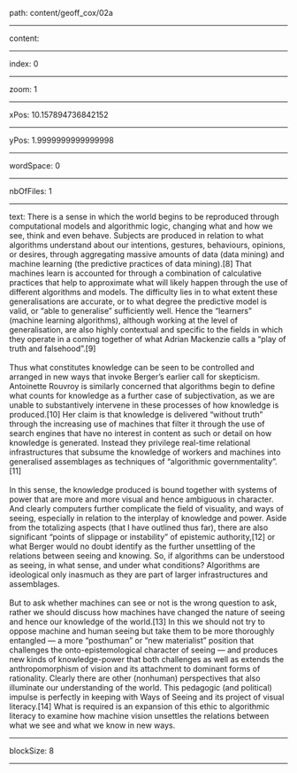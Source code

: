 path: content/geoff_cox/02a

----

content: 

----

index: 0

----

zoom: 1

----

xPos: 10.157894736842152

----

yPos: 1.9999999999999998

----

wordSpace: 0

----

nbOfFiles: 1

----

text: There is a sense in which the world begins to be reproduced through computational models and algorithmic logic, changing what and how we see, think and even behave. Subjects are produced in relation to what algorithms understand about our intentions, gestures, behaviours, opinions, or desires, through aggregating massive amounts of data (data mining) and machine learning (the predictive practices of data mining).[8] That machines learn is accounted for through a combination of calculative practices that help to approximate what will likely happen through the use of different algorithms and models. The difficulty lies in to what extent these generalisations are accurate, or to what degree the predictive model is valid, or “able to generalise” sufficiently well. Hence the “learners” (machine learning algorithms), although working at the level of generalisation, are also highly contextual and specific to the fields in which they operate in a coming together of what Adrian Mackenzie calls a “play of truth and falsehood”.[9]  
   
Thus what constitutes knowledge can be seen to be controlled and arranged in new ways that invoke Berger’s earlier call for skepticism. Antoinette Rouvroy is similarly concerned that algorithms begin to define what counts for knowledge as a further case of subjectivation, as we are unable to substantively intervene in these processes of how knowledge is produced.[10] Her claim is that knowledge is delivered “without truth” through the increasing use of machines that filter it through the use of search engines that have no interest in content as such or detail on how knowledge is generated. Instead they privilege real-time relational infrastructures that subsume the knowledge of workers and machines into generalised assemblages as techniques of “algorithmic governmentality”.[11]  
   
In this sense, the knowledge produced is bound together with systems of power that are more and more visual and hence ambiguous in character. And clearly computers further complicate the field of visuality, and ways of seeing, especially in relation to the interplay of knowledge and power. Aside from the totalizing aspects (that I have outlined thus far), there are also significant “points of slippage or instability” of epistemic authority,[12] or what Berger would no doubt identify as the further unsettling of the relations between seeing and knowing. So, if algorithms can be understood as seeing, in what sense, and under what conditions? Algorithms are ideological only inasmuch as they are part of larger infrastructures and assemblages.   
   
But to ask whether machines can see or not is the wrong question to ask, rather we should discuss how machines have changed the nature of seeing and hence our knowledge of the world.[13] In this we should not try to oppose machine and human seeing but take them to be more thoroughly entangled — a more “posthuman” or “new materialist” position that challenges the onto-epistemological character of seeing — and produces new kinds of knowledge-power that both challenges as well as extends the anthropomorphism of vision and its attachment to dominant forms of rationality. Clearly there are other (nonhuman) perspectives that also illuminate our understanding of the world. This pedagogic (and political) impulse is perfectly in keeping with Ways of Seeing and its project of visual literacy.[14] What is required is an expansion of this ethic to algorithmic literacy to examine how machine vision unsettles the relations between what we see and what we know in new ways. 


----

blockSize: 8

----

